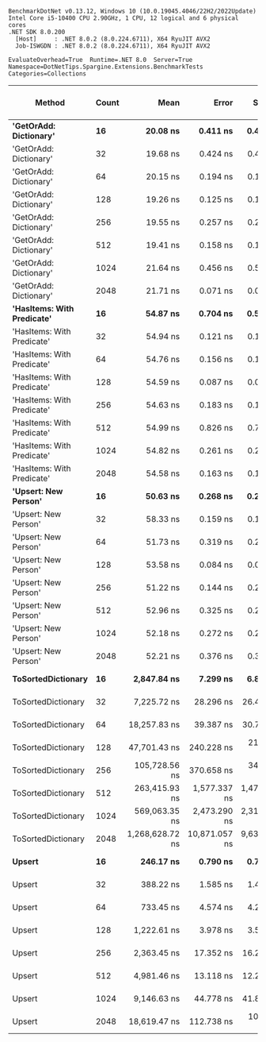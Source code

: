 ```

BenchmarkDotNet v0.13.12, Windows 10 (10.0.19045.4046/22H2/2022Update)
Intel Core i5-10400 CPU 2.90GHz, 1 CPU, 12 logical and 6 physical cores
.NET SDK 8.0.200
  [Host]     : .NET 8.0.2 (8.0.224.6711), X64 RyuJIT AVX2
  Job-ISWGDN : .NET 8.0.2 (8.0.224.6711), X64 RyuJIT AVX2

EvaluateOverhead=True  Runtime=.NET 8.0  Server=True  
Namespace=DotNetTips.Spargine.Extensions.BenchmarkTests  Categories=Collections  

```
| Method                     | Count | Mean            | Error         | StdDev       | StdErr       | Median          | Min             | Q1              | Q3              | Max             | Op/s         | CI99.9% Margin | Iterations | Kurtosis | MValue | Skewness | Rank | LogicalGroup | Baseline | Code Size | Exceptions | Gen0   | Completed Work Items | Lock Contentions | Allocated |
|--------------------------- |------ |----------------:|--------------:|-------------:|-------------:|----------------:|----------------:|----------------:|----------------:|----------------:|-------------:|---------------:|-----------:|---------:|-------:|---------:|-----:|------------- |--------- |----------:|-----------:|-------:|---------------------:|-----------------:|----------:|
| **&#39;GetOrAdd: Dictionary&#39;**     | **16**    |        **20.08 ns** |      **0.411 ns** |     **0.404 ns** |     **0.101 ns** |        **20.02 ns** |        **19.19 ns** |        **19.90 ns** |        **20.42 ns** |        **20.74 ns** | **49,794,635.1** |      **0.4115 ns** |      **16.00** |    **2.444** |  **2.000** |  **-0.1740** |    **1** | *****            | **No**       |   **1,151 B** |          **-** |      **-** |                    **-** |                **-** |         **-** |
| &#39;GetOrAdd: Dictionary&#39;     | 32    |        19.68 ns |      0.424 ns |     0.471 ns |     0.108 ns |        19.38 ns |        19.18 ns |        19.26 ns |        20.13 ns |        20.36 ns | 50,824,065.2 |      0.4238 ns |      19.00 |    1.205 |  3.400 |   0.2920 |    1 | *            | No       |   1,151 B |          - |      - |                    - |                - |         - |
| &#39;GetOrAdd: Dictionary&#39;     | 64    |        20.15 ns |      0.194 ns |     0.162 ns |     0.045 ns |        20.11 ns |        19.81 ns |        20.08 ns |        20.19 ns |        20.50 ns | 49,619,160.4 |      0.1935 ns |      13.00 |    3.283 |  2.000 |   0.1442 |    1 | *            | No       |   1,151 B |          - |      - |                    - |                - |         - |
| &#39;GetOrAdd: Dictionary&#39;     | 128   |        19.26 ns |      0.125 ns |     0.111 ns |     0.030 ns |        19.28 ns |        18.91 ns |        19.26 ns |        19.31 ns |        19.37 ns | 51,907,654.7 |      0.1252 ns |      14.00 |    7.854 |  2.000 |  -2.2561 |    1 | *            | No       |   1,151 B |          - |      - |                    - |                - |         - |
| &#39;GetOrAdd: Dictionary&#39;     | 256   |        19.55 ns |      0.257 ns |     0.240 ns |     0.062 ns |        19.47 ns |        19.08 ns |        19.41 ns |        19.74 ns |        20.02 ns | 51,156,766.7 |      0.2566 ns |      15.00 |    2.326 |  2.000 |   0.2080 |    1 | *            | No       |   1,151 B |          - |      - |                    - |                - |         - |
| &#39;GetOrAdd: Dictionary&#39;     | 512   |        19.41 ns |      0.158 ns |     0.140 ns |     0.037 ns |        19.45 ns |        19.15 ns |        19.38 ns |        19.50 ns |        19.60 ns | 51,508,975.0 |      0.1578 ns |      14.00 |    2.143 |  2.000 |  -0.7039 |    1 | *            | No       |   1,151 B |          - |      - |                    - |                - |         - |
| &#39;GetOrAdd: Dictionary&#39;     | 1024  |        21.64 ns |      0.456 ns |     0.577 ns |     0.120 ns |        21.26 ns |        20.89 ns |        21.21 ns |        22.29 ns |        22.72 ns | 46,217,388.1 |      0.4562 ns |      23.00 |    1.386 |  3.143 |   0.4615 |    2 | *            | No       |   1,151 B |          - |      - |                    - |                - |         - |
| &#39;GetOrAdd: Dictionary&#39;     | 2048  |        21.71 ns |      0.071 ns |     0.059 ns |     0.016 ns |        21.71 ns |        21.56 ns |        21.70 ns |        21.74 ns |        21.79 ns | 46,065,892.2 |      0.0706 ns |      13.00 |    3.764 |  2.000 |  -0.9903 |    2 | *            | No       |   1,151 B |          - |      - |                    - |                - |         - |
| **&#39;HasItems: With Predicate&#39;** | **16**    |        **54.87 ns** |      **0.704 ns** |     **0.588 ns** |     **0.163 ns** |        **54.65 ns** |        **54.51 ns** |        **54.60 ns** |        **54.74 ns** |        **56.37 ns** | **18,224,282.8** |      **0.7040 ns** |      **13.00** |    **4.237** |  **2.000** |   **1.7051** |    **5** | *****            | **No**       |   **1,135 B** |          **-** | **0.0006** |                    **-** |                **-** |      **56 B** |
| &#39;HasItems: With Predicate&#39; | 32    |        54.94 ns |      0.121 ns |     0.114 ns |     0.029 ns |        54.90 ns |        54.79 ns |        54.85 ns |        55.05 ns |        55.10 ns | 18,200,936.7 |      0.1214 ns |      15.00 |    1.409 |  2.000 |   0.1865 |    5 | *            | No       |   1,710 B |          - | 0.0006 |                    - |                - |      56 B |
| &#39;HasItems: With Predicate&#39; | 64    |        54.76 ns |      0.156 ns |     0.146 ns |     0.038 ns |        54.76 ns |        54.54 ns |        54.65 ns |        54.88 ns |        54.98 ns | 18,261,198.0 |      0.1562 ns |      15.00 |    1.532 |  2.000 |   0.0577 |    5 | *            | No       |   1,135 B |          - | 0.0006 |                    - |                - |      56 B |
| &#39;HasItems: With Predicate&#39; | 128   |        54.59 ns |      0.087 ns |     0.072 ns |     0.020 ns |        54.56 ns |        54.50 ns |        54.55 ns |        54.63 ns |        54.73 ns | 18,319,022.3 |      0.0867 ns |      13.00 |    2.073 |  2.000 |   0.6250 |    5 | *            | No       |   1,134 B |          - | 0.0006 |                    - |                - |      56 B |
| &#39;HasItems: With Predicate&#39; | 256   |        54.63 ns |      0.183 ns |     0.172 ns |     0.044 ns |        54.58 ns |        54.33 ns |        54.51 ns |        54.74 ns |        54.92 ns | 18,304,530.7 |      0.1834 ns |      15.00 |    1.862 |  2.000 |   0.1950 |    5 | *            | No       |   1,085 B |          - | 0.0006 |                    - |                - |      56 B |
| &#39;HasItems: With Predicate&#39; | 512   |        54.99 ns |      0.826 ns |     0.773 ns |     0.200 ns |        54.59 ns |        54.24 ns |        54.43 ns |        55.64 ns |        56.32 ns | 18,186,620.4 |      0.8265 ns |      15.00 |    1.686 |  2.000 |   0.7147 |    5 | *            | No       |   1,004 B |          - | 0.0006 |                    - |                - |      56 B |
| &#39;HasItems: With Predicate&#39; | 1024  |        54.82 ns |      0.261 ns |     0.244 ns |     0.063 ns |        54.82 ns |        54.41 ns |        54.61 ns |        55.00 ns |        55.22 ns | 18,242,896.7 |      0.2613 ns |      15.00 |    1.582 |  2.000 |  -0.0067 |    5 | *            | No       |   1,003 B |          - | 0.0006 |                    - |                - |      56 B |
| &#39;HasItems: With Predicate&#39; | 2048  |        54.58 ns |      0.163 ns |     0.153 ns |     0.039 ns |        54.59 ns |        54.27 ns |        54.50 ns |        54.65 ns |        54.85 ns | 18,321,601.7 |      0.1631 ns |      15.00 |    2.360 |  2.000 |  -0.1449 |    5 | *            | No       |   1,003 B |          - | 0.0006 |                    - |                - |      56 B |
| **&#39;Upsert: New Person&#39;**       | **16**    |        **50.63 ns** |      **0.268 ns** |     **0.237 ns** |     **0.063 ns** |        **50.65 ns** |        **49.93 ns** |        **50.61 ns** |        **50.80 ns** |        **50.89 ns** | **19,749,522.0** |      **0.2677 ns** |      **14.00** |    **5.628** |  **2.000** |  **-1.6567** |    **3** | *****            | **No**       |   **1,251 B** |          **-** |      **-** |                    **-** |                **-** |         **-** |
| &#39;Upsert: New Person&#39;       | 32    |        58.33 ns |      0.159 ns |     0.141 ns |     0.038 ns |        58.35 ns |        58.05 ns |        58.22 ns |        58.43 ns |        58.53 ns | 17,142,658.5 |      0.1590 ns |      14.00 |    1.952 |  2.000 |  -0.3430 |    6 | *            | No       |   1,251 B |          - |      - |                    - |                - |         - |
| &#39;Upsert: New Person&#39;       | 64    |        51.73 ns |      0.319 ns |     0.283 ns |     0.076 ns |        51.81 ns |        50.80 ns |        51.74 ns |        51.84 ns |        51.97 ns | 19,332,671.5 |      0.3193 ns |      14.00 |    8.214 |  2.000 |  -2.4084 |    3 | *            | No       |   1,251 B |          - |      - |                    - |                - |         - |
| &#39;Upsert: New Person&#39;       | 128   |        53.58 ns |      0.084 ns |     0.079 ns |     0.020 ns |        53.59 ns |        53.43 ns |        53.52 ns |        53.63 ns |        53.70 ns | 18,663,244.3 |      0.0840 ns |      15.00 |    1.964 |  2.000 |  -0.0424 |    4 | *            | No       |   1,251 B |          - |      - |                    - |                - |         - |
| &#39;Upsert: New Person&#39;       | 256   |        51.22 ns |      0.144 ns |     0.233 ns |     0.040 ns |        51.26 ns |        50.44 ns |        51.19 ns |        51.33 ns |        51.59 ns | 19,523,421.1 |      0.1441 ns |      34.00 |    6.285 |  2.000 |  -1.7251 |    3 | *            | No       |   1,257 B |          - |      - |                    - |                - |         - |
| &#39;Upsert: New Person&#39;       | 512   |        52.96 ns |      0.325 ns |     0.288 ns |     0.077 ns |        53.08 ns |        52.19 ns |        52.97 ns |        53.12 ns |        53.19 ns | 18,880,641.5 |      0.3251 ns |      14.00 |    4.511 |  2.000 |  -1.6726 |    4 | *            | No       |   1,261 B |          - |      - |                    - |                - |         - |
| &#39;Upsert: New Person&#39;       | 1024  |        52.18 ns |      0.272 ns |     0.227 ns |     0.063 ns |        52.14 ns |        51.68 ns |        52.09 ns |        52.33 ns |        52.62 ns | 19,166,030.7 |      0.2718 ns |      13.00 |    3.018 |  2.000 |  -0.1207 |    3 | *            | No       |   1,257 B |          - |      - |                    - |                - |         - |
| &#39;Upsert: New Person&#39;       | 2048  |        52.21 ns |      0.376 ns |     0.351 ns |     0.091 ns |        52.30 ns |        51.37 ns |        52.14 ns |        52.43 ns |        52.65 ns | 19,151,721.4 |      0.3757 ns |      15.00 |    3.475 |  2.000 |  -1.1826 |    3 | *            | No       |   1,257 B |          - |      - |                    - |                - |         - |
| **ToSortedDictionary**         | **16**    |     **2,847.84 ns** |      **7.299 ns** |     **6.828 ns** |     **1.763 ns** |     **2,849.51 ns** |     **2,832.62 ns** |     **2,842.94 ns** |     **2,851.47 ns** |     **2,860.42 ns** |    **351,143.6** |      **7.2991 ns** |      **15.00** |    **2.716** |  **2.000** |  **-0.4102** |   **12** | *****            | **No**       |   **1,857 B** |          **-** | **0.0114** |                    **-** |                **-** |    **1064 B** |
| ToSortedDictionary         | 32    |     7,225.72 ns |     28.296 ns |    26.468 ns |     6.834 ns |     7,229.61 ns |     7,165.52 ns |     7,216.50 ns |     7,238.28 ns |     7,264.06 ns |    138,394.6 |     28.2961 ns |      15.00 |    2.752 |  2.000 |  -0.6057 |   14 | *            | No       |   1,857 B |          - | 0.0153 |                    - |                - |    1960 B |
| ToSortedDictionary         | 64    |    18,257.83 ns |     39.387 ns |    30.751 ns |     8.877 ns |    18,264.00 ns |    18,174.32 ns |    18,256.80 ns |    18,273.24 ns |    18,291.70 ns |     54,771.0 |     39.3867 ns |      12.00 |    4.783 |  2.000 |  -1.5780 |   16 | *            | No       |   1,857 B |          - | 0.0305 |                    - |                - |    3752 B |
| ToSortedDictionary         | 128   |    47,701.43 ns |    240.228 ns |   212.956 ns |    56.915 ns |    47,778.85 ns |    47,316.44 ns |    47,526.22 ns |    47,829.16 ns |    48,055.16 ns |     20,963.7 |    240.2276 ns |      14.00 |    1.851 |  2.000 |  -0.2609 |   18 | *            | No       |   1,923 B |          - | 0.0610 |                    - |                - |    7336 B |
| ToSortedDictionary         | 256   |   105,728.56 ns |    370.658 ns |   346.714 ns |    89.521 ns |   105,808.67 ns |   104,902.78 ns |   105,540.95 ns |   105,938.89 ns |   106,235.49 ns |      9,458.2 |    370.6582 ns |      15.00 |    2.819 |  2.000 |  -0.6911 |   19 | *            | No       |   1,923 B |          - | 0.1221 |                    - |                - |   14504 B |
| ToSortedDictionary         | 512   |   263,415.93 ns |  1,577.337 ns | 1,475.442 ns |   380.957 ns |   263,471.12 ns |   259,861.74 ns |   263,069.31 ns |   264,244.12 ns |   265,346.80 ns |      3,796.3 |  1,577.3367 ns |      15.00 |    3.261 |  2.000 |  -0.9319 |   20 | *            | No       |   1,863 B |          - |      - |                    - |                - |   28841 B |
| ToSortedDictionary         | 1024  |   569,063.35 ns |  2,473.290 ns | 2,313.517 ns |   597.348 ns |   569,373.05 ns |   562,003.61 ns |   568,506.88 ns |   570,187.74 ns |   572,162.79 ns |      1,757.3 |  2,473.2905 ns |      15.00 |    6.102 |  2.000 |  -1.6423 |   21 | *            | No       |   1,863 B |          - |      - |                    - |                - |   57513 B |
| ToSortedDictionary         | 2048  | 1,268,628.72 ns | 10,871.057 ns | 9,636.909 ns | 2,575.572 ns | 1,266,043.07 ns | 1,255,408.11 ns | 1,262,656.40 ns | 1,276,433.59 ns | 1,284,443.46 ns |        788.3 | 10,871.0569 ns |      14.00 |    1.608 |  2.000 |   0.2884 |   22 | *            | No       |   1,863 B |          - |      - |                    - |                - |  114858 B |
| **Upsert**                     | **16**    |       **246.17 ns** |      **0.790 ns** |     **0.739 ns** |     **0.191 ns** |       **246.16 ns** |       **245.16 ns** |       **245.60 ns** |       **246.67 ns** |       **247.76 ns** |  **4,062,260.0** |      **0.7901 ns** |      **15.00** |    **2.181** |  **2.000** |   **0.4049** |    **7** | *****            | **No**       |   **2,402 B** |          **-** | **0.0005** |                    **-** |                **-** |      **56 B** |
| Upsert                     | 32    |       388.22 ns |      1.585 ns |     1.483 ns |     0.383 ns |       388.33 ns |       385.50 ns |       387.40 ns |       389.27 ns |       390.64 ns |  2,575,875.8 |      1.5854 ns |      15.00 |    2.028 |  2.000 |  -0.3087 |    8 | *            | No       |   2,412 B |          - | 0.0005 |                    - |                - |      56 B |
| Upsert                     | 64    |       733.45 ns |      4.574 ns |     4.278 ns |     1.105 ns |       733.92 ns |       725.32 ns |       731.69 ns |       735.55 ns |       739.43 ns |  1,363,428.2 |      4.5736 ns |      15.00 |    2.082 |  2.000 |  -0.4166 |    9 | *            | No       |   2,400 B |          - |      - |                    - |                - |      56 B |
| Upsert                     | 128   |     1,222.61 ns |      3.978 ns |     3.526 ns |     0.942 ns |     1,222.37 ns |     1,217.64 ns |     1,219.58 ns |     1,225.63 ns |     1,227.94 ns |    817,920.9 |      3.9781 ns |      14.00 |    1.501 |  2.000 |   0.0106 |   10 | *            | No       |   2,466 B |          - |      - |                    - |                - |      56 B |
| Upsert                     | 256   |     2,363.45 ns |     17.352 ns |    16.231 ns |     4.191 ns |     2,364.59 ns |     2,326.48 ns |     2,357.36 ns |     2,376.75 ns |     2,389.95 ns |    423,110.8 |     17.3521 ns |      15.00 |    2.690 |  2.000 |  -0.5495 |   11 | *            | No       |   2,465 B |          - |      - |                    - |                - |      56 B |
| Upsert                     | 512   |     4,981.46 ns |     13.118 ns |    12.271 ns |     3.168 ns |     4,984.69 ns |     4,963.31 ns |     4,971.64 ns |     4,990.44 ns |     5,001.57 ns |    200,744.3 |     13.1180 ns |      15.00 |    1.561 |  2.000 |   0.0822 |   13 | *            | No       |   2,416 B |          - |      - |                    - |                - |      56 B |
| Upsert                     | 1024  |     9,146.63 ns |     44.778 ns |    41.885 ns |    10.815 ns |     9,145.86 ns |     9,049.10 ns |     9,135.70 ns |     9,169.19 ns |     9,208.37 ns |    109,329.8 |     44.7779 ns |      15.00 |    3.064 |  2.000 |  -0.6791 |   15 | *            | No       |   2,406 B |          - |      - |                    - |                - |      56 B |
| Upsert                     | 2048  |    18,619.47 ns |    112.738 ns |   105.455 ns |    27.228 ns |    18,620.79 ns |    18,410.26 ns |    18,592.78 ns |    18,672.45 ns |    18,777.95 ns |     53,707.2 |    112.7382 ns |      15.00 |    2.698 |  2.000 |  -0.5624 |   17 | *            | No       |   2,406 B |          - |      - |                    - |                - |      56 B |
